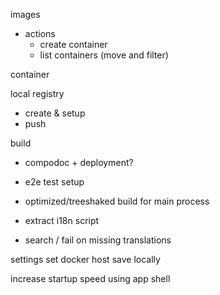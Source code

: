images

  - actions
    - create container
    - list containers (move and filter)

container

local registry

  - create & setup
  - push

build

  - compodoc + deployment?
  - e2e test setup
  - optimized/treeshaked build for main process
  - extract i18n script

  - search / fail on missing translations


settings
  set docker host
  save locally

increase startup speed using app shell